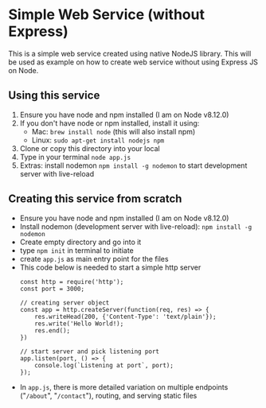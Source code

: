 # Simple Web Service (without Express)

This is a simple web service created using native NodeJS library. This will be used as example
on how to create web service without using Express JS on Node.

## Using this service
1. Ensure you have node and npm installed (I am on Node v8.12.0)
2. If you don't have node or npm installed, install it using:
    * Mac: `brew install node` (this will also install npm)
    * Linux: `sudo apt-get install nodejs npm`
3. Clone or copy this directory into your local
4. Type in your terminal `node app.js`
5. Extras: install nodemon `npm install -g nodemon` to start development server with live-reload

## **Creating this service from scratch**
- Ensure you have node and npm installed (I am on Node v8.12.0)
- Install nodemon (development server with live-reload): `npm install -g nodemon`
- Create empty directory and go into it
- type `npm init` in terminal to initiate
- create `app.js` as main entry point for the files
- This code below is needed to start a simple http server
    ```
    const http = require('http');
    const port = 3000;
    
    // creating server object
    const app = http.createServer(function(req, res) => {
        res.writeHead(200, {'Content-Type': 'text/plain'});
        res.write('Hello World!);
        res.end();
    })

    // start server and pick listening port
    app.listen(port, () => {
        console.log(`Listening at port`, port);
    });

    ```
- In `app.js`, there is more detailed variation on multiple endpoints ("`/about`", "`/contact`"), routing, and serving static files